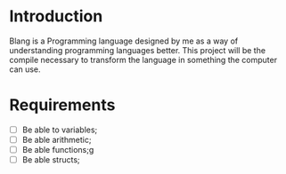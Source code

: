 # Introduction

Blang is a Programming language designed by me as a way of understanding programming languages better.
This project will be the compile necessary to transform the language in something the computer can use.

# Requirements

- [ ] Be able to variables;
- [ ] Be able arithmetic;
- [ ] Be able functions;g
- [ ] Be able structs;